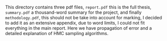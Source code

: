 This directory contains three pdf files, `report.pdf` this is the full thesis, `summary.pdf` a thousand-word summary for the project, and finally `methodology.pdf`, this should not be take into account for marking, I decided to add it as an extensive appendix, due to word limits, I could not fit everything in the main report. Here we have propagation of error and a detailed explanation of HMC sampling algorithms. 